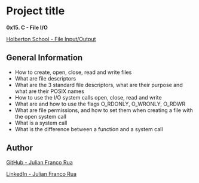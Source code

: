 #  Project title

**0x15. C - File I/O**

[Holberton School - File Input/Output](https://intranet.hbtn.io/projects/234)

##  General Information

 - How to create, open, close, read and write files
 - What are file descriptors
 - What are the 3 standard file descriptors, what are their purpose and what are their POSIX names
 - How to use the I/O system calls open, close, read and write
 - What are and how to use the flags O_RDONLY, O_WRONLY, O_RDWR
 - What are file permissions, and how to set them when creating a file with the open system call
 - What is a system call
 - What is the difference between a function and a system call

## Author

[GitHub - Julian Franco Rua](https://github.com/julianfrancor)

[LinkedIn - Julian Franco Rua](https://www.linkedin.com/in/julianfrancor/)